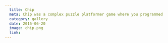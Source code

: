 ```yaml
---
  title: Chip  
  meta: Chip was a complex puzzle platformer game where you programmed a robot to collect chips for mobile. Code was the focus here, not graphics.
  category: gallery
  date: 2015-06-20
  image: chip.png
  link:
---
```

